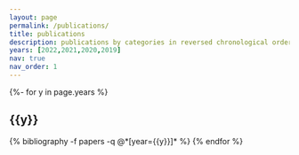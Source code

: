 ```yaml
---
layout: page
permalink: /publications/
title: publications
description: publications by categories in reversed chronological order. More publications can be found in my [Google Scholar](https://scholar.google.com/citations?user=SCHOLAR_ID&user=Sw5Se_IAAAAJ) page.
years: [2022,2021,2020,2019]
nav: true
nav_order: 1
---
```

<!-- _pages/publications.md -->
<div class="publications">

{%- for y in page.years %}
  <h2 class="year">{{y}}</h2>
  {% bibliography -f papers -q @*[year={{y}}]* %}
{% endfor %}

</div>
